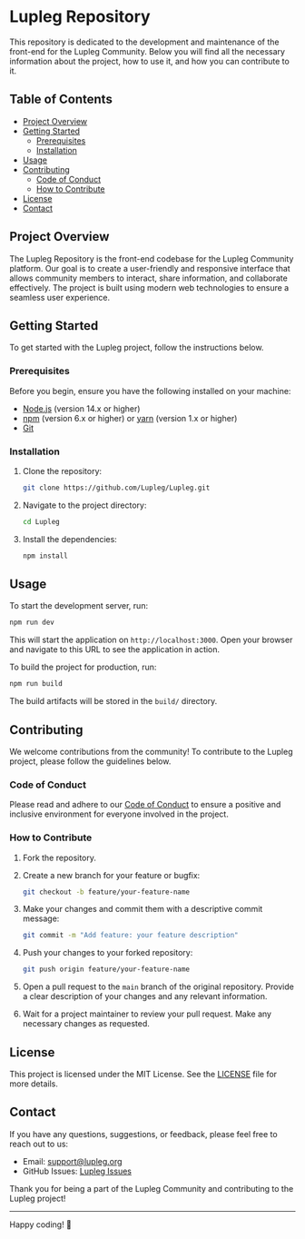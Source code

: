 # Lupleg Repository

This repository is dedicated to the development and maintenance of the front-end for the Lupleg Community. Below you will find all the necessary information about the project, how to use it, and how you can contribute to it.

## Table of Contents

- [Project Overview](#project-overview)
- [Getting Started](#getting-started)
  - [Prerequisites](#prerequisites)
  - [Installation](#installation)
- [Usage](#usage)
- [Contributing](#contributing)
  - [Code of Conduct](#code-of-conduct)
  - [How to Contribute](#how-to-contribute)
- [License](#license)
- [Contact](#contact)

## Project Overview

The Lupleg Repository is the front-end codebase for the Lupleg Community platform. Our goal is to create a user-friendly and responsive interface that allows community members to interact, share information, and collaborate effectively. The project is built using modern web technologies to ensure a seamless user experience.

## Getting Started

To get started with the Lupleg project, follow the instructions below.

### Prerequisites

Before you begin, ensure you have the following installed on your machine:

- [Node.js](https://nodejs.org/) (version 14.x or higher)
- [npm](https://www.npmjs.com/) (version 6.x or higher) or [yarn](https://yarnpkg.com/) (version 1.x or higher)
- [Git](https://git-scm.com/)

### Installation

1. Clone the repository:

   ```bash
   git clone https://github.com/Lupleg/Lupleg.git
   ```

2. Navigate to the project directory:

   ```bash
   cd Lupleg
   ```

3. Install the dependencies:

   ```bash
   npm install
   ```

## Usage

To start the development server, run:

```bash
npm run dev
```

This will start the application on `http://localhost:3000`. Open your browser and navigate to this URL to see the application in action.

To build the project for production, run:

```bash
npm run build
```

The build artifacts will be stored in the `build/` directory.

## Contributing

We welcome contributions from the community! To contribute to the Lupleg project, please follow the guidelines below.

### Code of Conduct

Please read and adhere to our [Code of Conduct](CODE_OF_CONDUCT.md) to ensure a positive and inclusive environment for everyone involved in the project.

### How to Contribute

1. Fork the repository.

2. Create a new branch for your feature or bugfix:

   ```bash
   git checkout -b feature/your-feature-name
   ```

3. Make your changes and commit them with a descriptive commit message:

   ```bash
   git commit -m "Add feature: your feature description"
   ```

4. Push your changes to your forked repository:

   ```bash
   git push origin feature/your-feature-name
   ```

5. Open a pull request to the `main` branch of the original repository. Provide a clear description of your changes and any relevant information.

6. Wait for a project maintainer to review your pull request. Make any necessary changes as requested.

## License

This project is licensed under the MIT License. See the [LICENSE](LICENSE) file for more details.

## Contact

If you have any questions, suggestions, or feedback, please feel free to reach out to us:

- Email: support@lupleg.org
- GitHub Issues: [Lupleg Issues](https://github.com/lupleg-dev/Lupleg/issues)

Thank you for being a part of the Lupleg Community and contributing to the Lupleg project!

---

Happy coding! 🚀
